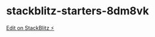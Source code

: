# stackblitz-starters-8dm8vk

[Edit on StackBlitz ⚡️](https://stackblitz.com/edit/stackblitz-starters-8dm8vk)